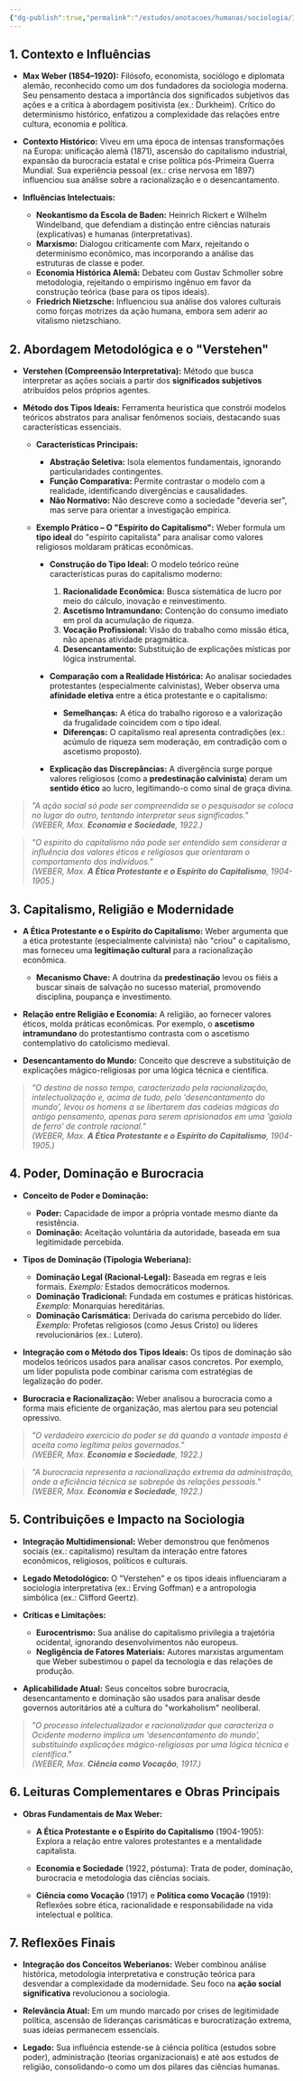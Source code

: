 ```yaml
---
{"dg-publish":true,"permalink":"/estudos/anotacoes/humanas/sociologia/1-teoria-da-sociologia/1-5-max-weber-rascunho/","updated":"2025-03-23T01:48:58.893-03:00"}
---
```


## 1. Contexto e Influências

- **Max Weber (1854–1920):**
	Filósofo, economista, sociólogo e diplomata alemão, reconhecido como um dos fundadores da sociologia moderna. Seu pensamento destaca a importância dos significados subjetivos das ações e a crítica à abordagem positivista (ex.: Durkheim). Crítico do determinismo histórico, enfatizou a complexidade das relações entre cultura, economia e política.

- **Contexto Histórico:**
	Viveu em uma época de intensas transformações na Europa: unificação alemã (1871), ascensão do capitalismo industrial, expansão da burocracia estatal e crise política pós-Primeira Guerra Mundial. Sua experiência pessoal (ex.: crise nervosa em 1897) influenciou sua análise sobre a racionalização e o desencantamento.

- **Influências Intelectuais:**
	- **Neokantismo da Escola de Baden:** Heinrich Rickert e Wilhelm Windelband, que defendiam a distinção entre ciências naturais (explicativas) e humanas (interpretativas).
	- **Marxismo:** Dialogou criticamente com Marx, rejeitando o determinismo econômico, mas incorporando a análise das estruturas de classe e poder.
	- **Economia Histórica Alemã:** Debateu com Gustav Schmoller sobre metodologia, rejeitando o empirismo ingênuo em favor da construção teórica (base para os tipos ideais).
	- **Friedrich Nietzsche:** Influenciou sua análise dos valores culturais como forças motrizes da ação humana, embora sem aderir ao vitalismo nietzschiano.

## 2. Abordagem Metodológica e o "Verstehen"

- **Verstehen (Compreensão Interpretativa):**
	Método que busca interpretar as ações sociais a partir dos **significados subjetivos** atribuídos pelos próprios agentes.

- **Método dos Tipos Ideais:**
	Ferramenta heurística que constrói modelos teóricos abstratos para analisar fenômenos sociais, destacando suas características essenciais.
	- **Características Principais:**
		- **Abstração Seletiva:** Isola elementos fundamentais, ignorando particularidades contingentes.
		- **Função Comparativa:** Permite contrastar o modelo com a realidade, identificando divergências e causalidades.
		- **Não Normativo:** Não descreve como a sociedade "deveria ser", mas serve para orientar a investigação empírica.

	- **Exemplo Prático – O "Espírito do Capitalismo":**
		Weber formula um **tipo ideal** do "espírito capitalista" para analisar como valores religiosos moldaram práticas econômicas.
		- **Construção do Tipo Ideal:**
			O modelo teórico reúne características puras do capitalismo moderno:
			1. **Racionalidade Econômica:** Busca sistemática de lucro por meio do cálculo, inovação e reinvestimento.
			2. **Ascetismo Intramundano:** Contenção do consumo imediato em prol da acumulação de riqueza.
			3. **Vocação Profissional:** Visão do trabalho como missão ética, não apenas atividade pragmática.
			4. **Desencantamento:** Substituição de explicações místicas por lógica instrumental.

		- **Comparação com a Realidade Histórica:**
			Ao analisar sociedades protestantes (especialmente calvinistas), Weber observa uma **afinidade eletiva** entre a ética protestante e o capitalismo:
			- **Semelhanças:** A ética do trabalho rigoroso e a valorização da frugalidade coincidem com o tipo ideal.
			- **Diferenças:** O capitalismo real apresenta contradições (ex.: acúmulo de riqueza sem moderação, em contradição com o ascetismo proposto).

		- **Explicação das Discrepâncias:**
			A divergência surge porque valores religiosos (como a **predestinação calvinista**) deram um **sentido ético** ao lucro, legitimando-o como sinal de graça divina.

> _"A ação social só pode ser compreendida se o pesquisador se coloca no lugar do outro, tentando interpretar seus significados."_  
> _(WEBER, Max. **Economia e Sociedade**, 1922.)_

> _"O espírito do capitalismo não pode ser entendido sem considerar a influência dos valores éticos e religiosos que orientaram o comportamento dos indivíduos."_  
> _(WEBER, Max. **A Ética Protestante e o Espírito do Capitalismo**, 1904-1905.)_

## 3. Capitalismo, Religião e Modernidade

- **A Ética Protestante e o Espírito do Capitalismo:**
	Weber argumenta que a ética protestante (especialmente calvinista) não "criou" o capitalismo, mas forneceu uma **legitimação cultural** para a racionalização econômica.
	- **Mecanismo Chave:** A doutrina da **predestinação** levou os fiéis a buscar sinais de salvação no sucesso material, promovendo disciplina, poupança e investimento.

- **Relação entre Religião e Economia:**
	A religião, ao fornecer valores éticos, molda práticas econômicas. Por exemplo, o **ascetismo intramundano** do protestantismo contrasta com o ascetismo contemplativo do catolicismo medieval.

- **Desencantamento do Mundo:**
	Conceito que descreve a substituição de explicações mágico-religiosas por uma lógica técnica e científica.

> _"O destino de nosso tempo, caracterizado pela racionalização, intelectualização e, acima de tudo, pelo 'desencantamento do mundo', levou os homens a se libertarem das cadeias mágicas do antigo pensamento, apenas para serem aprisionados em uma 'gaiola de ferro' de controle racional."_  
> _(WEBER, Max. **A Ética Protestante e o Espírito do Capitalismo**, 1904-1905.)_

## 4. Poder, Dominação e Burocracia

- **Conceito de Poder e Dominação:**
	- **Poder:** Capacidade de impor a própria vontade mesmo diante da resistência.
	- **Dominação:** Aceitação voluntária da autoridade, baseada em sua legitimidade percebida.

- **Tipos de Dominação (Tipologia Weberiana):**
	- **Dominação Legal (Racional-Legal):**
		Baseada em regras e leis formais. *Exemplo:* Estados democráticos modernos.
	- **Dominação Tradicional:**
		Fundada em costumes e práticas históricas. *Exemplo:* Monarquias hereditárias.
	- **Dominação Carismática:**
		Derivada do carisma percebido do líder. *Exemplo:* Profetas religiosos (como Jesus Cristo) ou líderes revolucionários (ex.: Lutero).

- **Integração com o Método dos Tipos Ideais:**
	Os tipos de dominação são modelos teóricos usados para analisar casos concretos. Por exemplo, um líder populista pode combinar carisma com estratégias de legalização do poder.

- **Burocracia e Racionalização:**
	Weber analisou a burocracia como a forma mais eficiente de organização, mas alertou para seu potencial opressivo.

> _"O verdadeiro exercício do poder se dá quando a vontade imposta é aceita como legítima pelos governados."_  
> _(WEBER, Max. **Economia e Sociedade**, 1922.)_

> _"A burocracia representa a racionalização extrema da administração, onde a eficiência técnica se sobrepõe às relações pessoais."_  
> _(WEBER, Max. **Economia e Sociedade**, 1922.)_

## 5. Contribuições e Impacto na Sociologia

- **Integração Multidimensional:**
	Weber demonstrou que fenômenos sociais (ex.: capitalismo) resultam da interação entre fatores econômicos, religiosos, políticos e culturais.

- **Legado Metodológico:**
	O "Verstehen" e os tipos ideais influenciaram a sociologia interpretativa (ex.: Erving Goffman) e a antropologia simbólica (ex.: Clifford Geertz).

- **Críticas e Limitações:**
	- **Eurocentrismo:** Sua análise do capitalismo privilegia a trajetória ocidental, ignorando desenvolvimentos não europeus.
	- **Negligência de Fatores Materiais:** Autores marxistas argumentam que Weber subestimou o papel da tecnologia e das relações de produção.

- **Aplicabilidade Atual:**
	Seus conceitos sobre burocracia, desencantamento e dominação são usados para analisar desde governos autoritários até a cultura do "workaholism" neoliberal.

> _"O processo intelectualizador e racionalizador que caracteriza o Ocidente moderno implica um 'desencantamento do mundo', substituindo explicações mágico-religiosas por uma lógica técnica e científica."_  
> _(WEBER, Max. **Ciência como Vocação**, 1917.)_

## 6. Leituras Complementares e Obras Principais

- **Obras Fundamentais de Max Weber:**
	
	- **A Ética Protestante e o Espírito do Capitalismo** (1904-1905):
		Explora a relação entre valores protestantes e a mentalidade capitalista.
	
	- **Economia e Sociedade** (1922, póstuma):
		Trata de poder, dominação, burocracia e metodologia das ciências sociais.
	
	- **Ciência como Vocação** (1917) e **Política como Vocação** (1919):
		Reflexões sobre ética, racionalidade e responsabilidade na vida intelectual e política.

## 7. Reflexões Finais

- **Integração dos Conceitos Weberianos:**
	Weber combinou análise histórica, metodologia interpretativa e construção teórica para desvendar a complexidade da modernidade. Seu foco na **ação social significativa** revolucionou a sociologia.

- **Relevância Atual:**
	Em um mundo marcado por crises de legitimidade política, ascensão de lideranças carismáticas e burocratização extrema, suas ideias permanecem essenciais.

- **Legado:**
	Sua influência estende-se à ciência política (estudos sobre poder), administração (teorias organizacionais) e até aos estudos de religião, consolidando-o como um dos pilares das ciências humanas.
